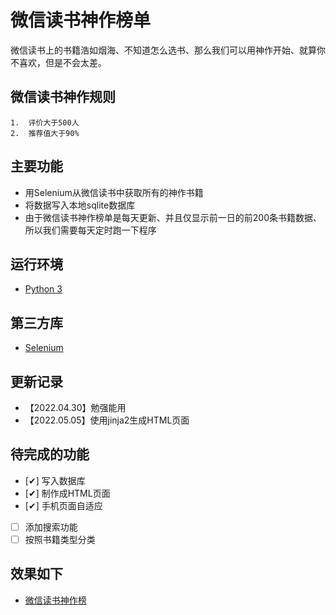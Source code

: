 微信读书神作榜单
=================

微信读书上的书籍浩如烟海、不知道怎么选书、那么我们可以用神作开始、就算你不喜欢，但是不会太差。

## 微信读书神作规则
	1.	评价大于500人
	2.	推荐值大于90%


## 主要功能


- 用Selenium从微信读书中获取所有的神作书籍
- 将数据写入本地sqlite数据库
- 由于微信读书神作榜单是每天更新、并且仅显示前一日的前200条书籍数据、所以我们需要每天定时跑一下程序


## 运行环境

- [Python 3](https://www.python.org/)

## 第三方库

- [Selenium](https://www.selenium.dev/)

## 更新记录
- 【2022.04.30】勉强能用
- 【2022.05.05】使用jinja2生成HTML页面

## 待完成的功能
- [✔] 写入数据库
- [✔] 制作成HTML页面
- [✔] 手机页面自适应
- [ ] 添加搜索功能
- [ ] 按照书籍类型分类

## 效果如下
- [微信读书神作榜](http://smarttesting.cn/weread/godly.html)
